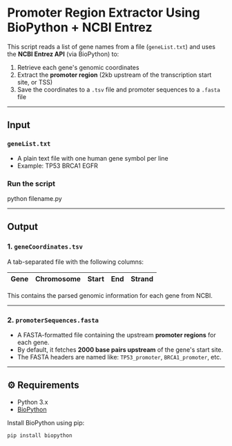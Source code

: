 #  Promoter Region Extractor Using BioPython + NCBI Entrez

This script reads a list of gene names from a file (`geneList.txt`) and uses the **NCBI Entrez API** (via BioPython) to:

1. Retrieve each gene's genomic coordinates  
2. Extract the **promoter region** (2kb upstream of the transcription start site, or TSS)  
3. Save the coordinates to a `.tsv` file and promoter sequences to a `.fasta` file

---

## Input

### `geneList.txt`

- A plain text file with one human gene symbol per line
- Example:
TP53
BRCA1
EGFR

### Run the script
python filename.py

---

## Output

### 1. `geneCoordinates.tsv`

A tab-separated file with the following columns:

| Gene | Chromosome | Start | End | Strand |
|------|------------|-------|-----|--------|

This contains the parsed genomic information for each gene from NCBI.

---

### 2. `promoterSequences.fasta`

- A FASTA-formatted file containing the upstream **promoter regions** for each gene.
- By default, it fetches **2000 base pairs upstream** of the gene's start site.
- The FASTA headers are named like: `TP53_promoter`, `BRCA1_promoter`, etc.

---

## ⚙️ Requirements

- Python 3.x
- [BioPython](https://biopython.org/)

Install BioPython using pip:
```bash
pip install biopython
